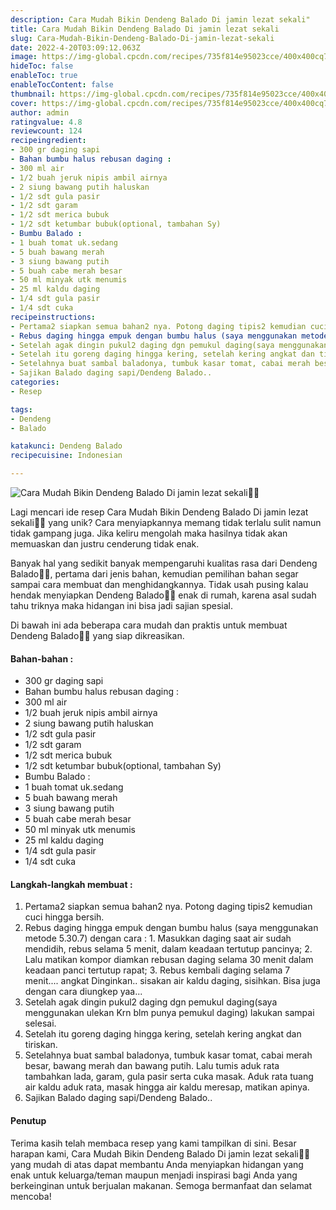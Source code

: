 ```yaml
---
description: Cara Mudah Bikin Dendeng Balado Di jamin lezat sekali"
title: Cara Mudah Bikin Dendeng Balado Di jamin lezat sekali
slug: Cara-Mudah-Bikin-Dendeng-Balado-Di-jamin-lezat-sekali
date: 2022-4-20T03:09:12.063Z
image: https://img-global.cpcdn.com/recipes/735f814e95023cce/400x400cq70/photo.jpg
hideToc: false
enableToc: true
enableTocContent: false
thumbnail: https://img-global.cpcdn.com/recipes/735f814e95023cce/400x400cq70/photo.jpg
cover: https://img-global.cpcdn.com/recipes/735f814e95023cce/400x400cq70/photo.jpg
author: admin
ratingvalue: 4.8
reviewcount: 124
recipeingredient:
- 300 gr daging sapi
- Bahan bumbu halus rebusan daging :
- 300 ml air
- 1/2 buah jeruk nipis ambil airnya
- 2 siung bawang putih haluskan
- 1/2 sdt gula pasir
- 1/2 sdt garam
- 1/2 sdt merica bubuk
- 1/2 sdt ketumbar bubuk(optional, tambahan Sy)
- Bumbu Balado :
- 1 buah tomat uk.sedang
- 5 buah bawang merah
- 3 siung bawang putih
- 5 buah cabe merah besar
- 50 ml minyak utk menumis
- 25 ml kaldu daging
- 1/4 sdt gula pasir
- 1/4 sdt cuka
recipeinstructions:
- Pertama2 siapkan semua bahan2 nya. Potong daging tipis2 kemudian cuci hingga bersih.
- Rebus daging hingga empuk dengan bumbu halus (saya menggunakan metode 5.30.7) dengan cara : 1. Masukkan daging saat air sudah mendidih, rebus selama 5 menit, dalam keadaan tertutup pancinya; 2. Lalu matikan kompor diamkan rebusan daging selama 30 menit dalam keadaan panci tertutup rapat; 3. Rebus kembali daging selama 7 menit.... angkat Dinginkan.. sisakan air kaldu daging, sisihkan. Bisa juga dengan cara diungkep yaa...
- Setelah agak dingin pukul2 daging dgn pemukul daging(saya menggunakan ulekan Krn blm punya pemukul daging) lakukan sampai selesai.
- Setelah itu goreng daging hingga kering, setelah kering angkat dan tiriskan.
- Setelahnya buat sambal baladonya, tumbuk kasar tomat, cabai merah besar, bawang merah dan bawang putih. Lalu tumis aduk rata tambahkan lada, garam, gula pasir serta cuka masak. Aduk rata tuang air kaldu aduk rata, masak hingga air kaldu meresap, matikan apinya.
- Sajikan Balado daging sapi/Dendeng Balado..
categories:
- Resep

tags:
- Dendeng
- Balado

katakunci: Dendeng Balado
recipecuisine: Indonesian

---
```


![Cara Mudah Bikin Dendeng Balado Di jamin lezat sekali👩‍🍳](https://img-global.cpcdn.com/recipes/735f814e95023cce/400x400cq70/photo.jpg)

Lagi mencari ide resep Cara Mudah Bikin Dendeng Balado Di jamin lezat sekali👩‍🍳 yang unik? Cara menyiapkannya memang tidak terlalu sulit namun tidak gampang juga. Jika keliru mengolah maka hasilnya tidak akan memuaskan dan justru cenderung tidak enak.

Banyak hal yang sedikit banyak mempengaruhi kualitas rasa dari Dendeng Balado👩‍🍳, pertama dari jenis bahan, kemudian pemilihan bahan segar sampai cara membuat dan menghidangkannya. Tidak usah pusing kalau hendak menyiapkan Dendeng Balado👩‍🍳 enak di rumah, karena asal sudah tahu triknya maka hidangan ini bisa jadi sajian spesial.

Di bawah ini ada beberapa cara mudah dan praktis untuk membuat Dendeng Balado👩‍🍳 yang siap dikreasikan.

<!--inarticleads1-->

#### Bahan-bahan :

- 300 gr daging sapi
- Bahan bumbu halus rebusan daging :
- 300 ml air
- 1/2 buah jeruk nipis ambil airnya
- 2 siung bawang putih haluskan
- 1/2 sdt gula pasir
- 1/2 sdt garam
- 1/2 sdt merica bubuk
- 1/2 sdt ketumbar bubuk(optional, tambahan Sy)
- Bumbu Balado :
- 1 buah tomat uk.sedang
- 5 buah bawang merah
- 3 siung bawang putih
- 5 buah cabe merah besar
- 50 ml minyak utk menumis
- 25 ml kaldu daging
- 1/4 sdt gula pasir
- 1/4 sdt cuka

<!--inarticleads2-->

#### Langkah-langkah membuat :

1. Pertama2 siapkan semua bahan2 nya. Potong daging tipis2 kemudian cuci hingga bersih.
1. Rebus daging hingga empuk dengan bumbu halus (saya menggunakan metode 5.30.7) dengan cara : 1. Masukkan daging saat air sudah mendidih, rebus selama 5 menit, dalam keadaan tertutup pancinya; 2. Lalu matikan kompor diamkan rebusan daging selama 30 menit dalam keadaan panci tertutup rapat; 3. Rebus kembali daging selama 7 menit.... angkat Dinginkan.. sisakan air kaldu daging, sisihkan. Bisa juga dengan cara diungkep yaa...
1. Setelah agak dingin pukul2 daging dgn pemukul daging(saya menggunakan ulekan Krn blm punya pemukul daging) lakukan sampai selesai.
1. Setelah itu goreng daging hingga kering, setelah kering angkat dan tiriskan.
1. Setelahnya buat sambal baladonya, tumbuk kasar tomat, cabai merah besar, bawang merah dan bawang putih. Lalu tumis aduk rata tambahkan lada, garam, gula pasir serta cuka masak. Aduk rata tuang air kaldu aduk rata, masak hingga air kaldu meresap, matikan apinya.
1. Sajikan Balado daging sapi/Dendeng Balado..

#### Penutup

Terima kasih telah membaca resep yang kami tampilkan di sini. Besar harapan kami, Cara Mudah Bikin Dendeng Balado Di jamin lezat sekali👩‍🍳 yang mudah di atas dapat membantu Anda menyiapkan hidangan yang enak untuk keluarga/teman maupun menjadi inspirasi bagi Anda yang berkeinginan untuk berjualan makanan. Semoga bermanfaat dan selamat mencoba!